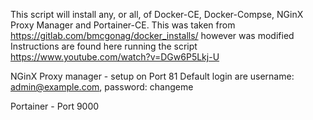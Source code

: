 This script will install any, or all, of Docker-CE, Docker-Compse, NGinX Proxy Manager and Portainer-CE.  This was taken from https://gitlab.com/bmcgonag/docker_installs/ however was modified
Instructions are found here running the script https://www.youtube.com/watch?v=DGw6P5Lkj-U

NGinX Proxy manager - setup on Port 81
Default login are username: admin@example.com, password: changeme

Portainer - Port 9000


